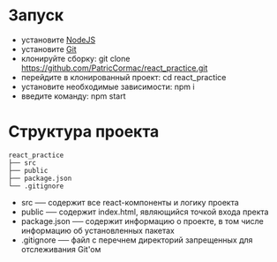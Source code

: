 # Запуск

- установите [NodeJS](https://nodejs.org/en/)
- установите [Git](https://git-scm.com/)
- клонируйте сборку: git clone https://github.com/PatricCormac/react_practice.git
- перейдите в клонированный проект: cd react_practice
- установите необходимые зависимости: npm i
- введите команду: npm start

# Структура проекта

    react_practice
    ├── src
    ├── public
    ├── package.json
    └── .gitignore

- src ── содержит все react-компоненты и логику проекта
- public ── содержит index.html, являющийся точкой входа пректа
- package.json ── содержит информацию о проекте, в том числе информацию об установленных пакетах
- .gitignore ── файл с перечнем директорий запрещенных для отслеживания Git'ом
